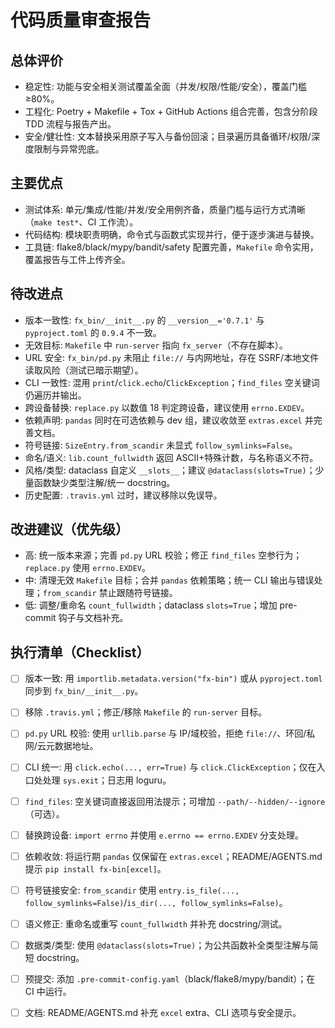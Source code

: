 # 代码质量审查报告

## 总体评价
- 稳定性: 功能与安全相关测试覆盖全面（并发/权限/性能/安全），覆盖门槛 ≥80%。
- 工程化: Poetry + Makefile + Tox + GitHub Actions 组合完善，包含分阶段 TDD 流程与报告产出。
- 安全/健壮性: 文本替换采用原子写入与备份回滚；目录遍历具备循环/权限/深度限制与异常兜底。

## 主要优点
- 测试体系: 单元/集成/性能/并发/安全用例齐备，质量门槛与运行方式清晰（`make test*`、CI 工作流）。
- 代码结构: 模块职责明确，命令式与函数式实现并行，便于逐步演进与替换。
- 工具链: flake8/black/mypy/bandit/safety 配置完善，`Makefile` 命令实用，覆盖报告与工件上传齐全。

## 待改进点
- 版本一致性: `fx_bin/__init__.py` 的 `__version__='0.7.1'` 与 `pyproject.toml` 的 `0.9.4` 不一致。
- 无效目标: `Makefile` 中 `run-server` 指向 `fx_server`（不存在脚本）。
- URL 安全: `fx_bin/pd.py` 未阻止 `file://` 与内网地址，存在 SSRF/本地文件读取风险（测试已暗示期望）。
- CLI 一致性: 混用 `print`/`click.echo`/`ClickException`；`find_files` 空关键词仍遍历并输出。
- 跨设备替换: `replace.py` 以数值 18 判定跨设备，建议使用 `errno.EXDEV`。
- 依赖声明: `pandas` 同时在可选依赖与 dev 组，建议收敛至 `extras.excel` 并完善文档。
- 符号链接: `SizeEntry.from_scandir` 未显式 `follow_symlinks=False`。
- 命名/语义: `lib.count_fullwidth` 返回 ASCII+特殊计数，与名称语义不符。
- 风格/类型: dataclass 自定义 `__slots__`；建议 `@dataclass(slots=True)`；少量函数缺少类型注解/统一 docstring。
- 历史配置: `.travis.yml` 过时，建议移除以免误导。

## 改进建议（优先级）
- 高: 统一版本来源；完善 `pd.py` URL 校验；修正 `find_files` 空参行为；`replace.py` 使用 `errno.EXDEV`。
- 中: 清理无效 `Makefile` 目标；合并 `pandas` 依赖策略；统一 CLI 输出与错误处理；`from_scandir` 禁止跟随符号链接。
- 低: 调整/重命名 `count_fullwidth`；dataclass `slots=True`；增加 pre-commit 钩子与文档补充。

## 执行清单（Checklist）
- [ ] 版本一致: 用 `importlib.metadata.version("fx-bin")` 或从 `pyproject.toml` 同步到 `fx_bin/__init__.py`。
- [ ] 移除 `.travis.yml`；修正/移除 `Makefile` 的 `run-server` 目标。
- [ ] `pd.py` URL 校验: 使用 `urllib.parse` 与 IP/域校验，拒绝 `file://`、环回/私网/云元数据地址。
- [ ] CLI 统一: 用 `click.echo(..., err=True)` 与 `click.ClickException`；仅在入口处处理 `sys.exit`；日志用 loguru。
- [ ] `find_files`: 空关键词直接返回用法提示；可增加 `--path/--hidden/--ignore`（可选）。
- [ ] 替换跨设备: `import errno` 并使用 `e.errno == errno.EXDEV` 分支处理。
- [ ] 依赖收敛: 将运行期 `pandas` 仅保留在 `extras.excel`；README/AGENTS.md 提示 `pip install fx-bin[excel]`。
- [ ] 符号链接安全: `from_scandir` 使用 `entry.is_file(..., follow_symlinks=False)`/`is_dir(..., follow_symlinks=False)`。
- [ ] 语义修正: 重命名或重写 `count_fullwidth` 并补充 docstring/测试。
- [ ] 数据类/类型: 使用 `@dataclass(slots=True)`；为公共函数补全类型注解与简短 docstring。
- [ ] 预提交: 添加 `.pre-commit-config.yaml`（black/flake8/mypy/bandit）；在 CI 中运行。
- [ ] 文档: README/AGENTS.md 补充 `excel` extra、CLI 选项与安全提示。

